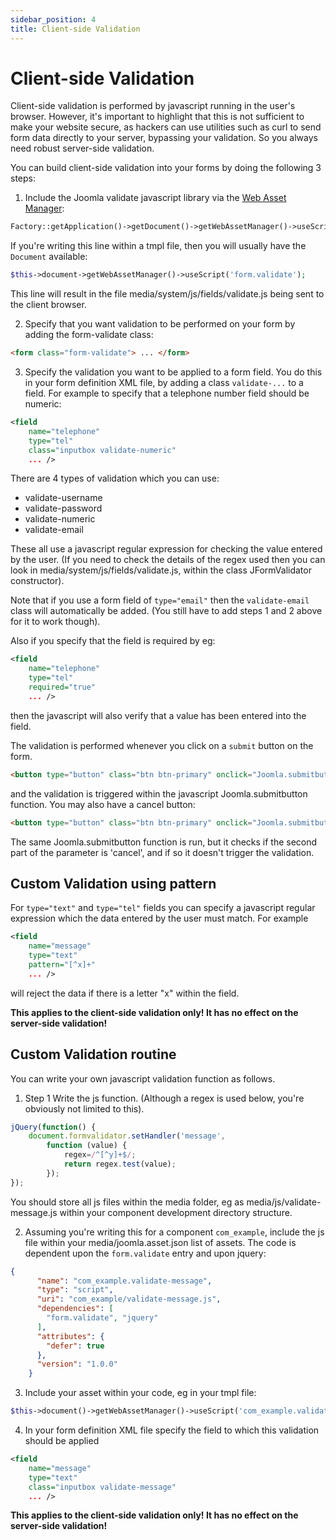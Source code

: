 ```yaml
---
sidebar_position: 4
title: Client-side Validation
---
```

# Client-side Validation
Client-side validation is performed by javascript running in the user's browser. However, it's important to highlight that this is not sufficient to make your website secure, as hackers can use utilities such as curl to send form data directly to your server, bypassing your validation. So you always need robust server-side validation.

You can build client-side validation into your forms by doing the following 3 steps:
1. Include the Joomla validate javascript library via the [Web Asset Manager](../web-asset-manager.md):
```php
Factory::getApplication()->getDocument()->getWebAssetManager()->useScript('form.validate');
```
If you're writing this line within a tmpl file, then you will usually have the `Document` available:
```php
$this->document->getWebAssetManager()->useScript('form.validate');
```
This line will result in the file media/system/js/fields/validate.js being sent to the client browser.

2. Specify that you want validation to be performed on your form by adding the form-validate class:
```html
<form class="form-validate"> ... </form>
```

3. Specify the validation you want to be applied to a form field. You do this in your form definition XML file, by adding a class `validate-...` to a field. For example to specify that a telephone number field should be numeric:
```xml
<field 
    name="telephone"
    type="tel"
    class="inputbox validate-numeric"
    ... />
```
There are 4 types of validation which you can use:
- validate-username
- validate-password
- validate-numeric
- validate-email

These all use a javascript regular expression for checking the value entered by the user. (If you need to check the details of the regex used then you can look in media/system/js/fields/validate.js, within the class JFormValidator constructor). 

Note that if you use a form field of `type="email"` then the `validate-email` class will automatically be added. (You still have to add steps 1 and 2 above for it to work though).

Also if you specify that the field is required by eg:
```xml
<field 
    name="telephone"
    type="tel"
    required="true"
    ... />
```
then the javascript will also verify that a value has been entered into the field.

The validation is performed whenever you click on a `submit` button on the form.
```html
<button type="button" class="btn btn-primary" onclick="Joomla.submitbutton('myform.submit')">Submit</button>
```
and the validation is triggered within the javascript Joomla.submitbutton function. You may also have a cancel button:
```html
<button type="button" class="btn btn-primary" onclick="Joomla.submitbutton('myform.cancel')">Cancel</button>
```
The same Joomla.submitbutton function is run, but it checks if the second part of the parameter is 'cancel', and if so it doesn't trigger the validation. 


## Custom Validation using pattern
For `type="text"` and `type="tel"` fields you can specify a javascript regular expression which the data entered by the user must match. For example
```xml
<field 
    name="message"
    type="text"
    pattern="[^x]+"
    ... />
```
will reject the data if there is a letter "x" within the field.

**This applies to the client-side validation only! It has no effect on the server-side validation!**

## Custom Validation routine
You can write your own javascript validation function as follows.

1. Step 1 Write the js function. (Although a regex is used below, you're obviously not limited to this).
```js
jQuery(function() {
    document.formvalidator.setHandler('message',
        function (value) {
            regex=/^[^y]+$/;
            return regex.test(value);
        });
});
```
You should store all js files within the media folder, eg as media/js/validate-message.js within your component development directory structure. 

2. Assuming you're writing this for a component `com_example`, include the js file within your media/joomla.asset.json list of assets. The code is dependent upon the `form.validate` entry and upon jquery:
```json
{
      "name": "com_example.validate-message",
      "type": "script",
      "uri": "com_example/validate-message.js",
      "dependencies": [
        "form.validate", "jquery"
      ],
      "attributes": {
        "defer": true
      },
      "version": "1.0.0"
    } 
```

3. Include your asset within your code, eg in your tmpl file:
```php
$this->document()->getWebAssetManager()->useScript('com_example.validate-message');
```

4. In your form definition XML file specify the field to which this validation should be applied
```xml
<field 
    name="message"
    type="text"
    class="inputbox validate-message"
    ... />
```

**This applies to the client-side validation only! It has no effect on the server-side validation!**

